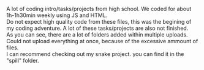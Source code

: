 A lot of coding intro/tasks/projects from high school. We coded for about 1h-1h30min weekly using JS and HTML. <br />
Do not expect high quality code from these files, this was the begining of my coding adventure. A lot of these tasks/projects are also not finished. <br />
As you can see, there are a lot of folders added within multiple uploads. Could not upload everything at once, because of the excessive ammount of files. <br />
I can recommend checking out my snake project. you can find it in the "spill" folder.
